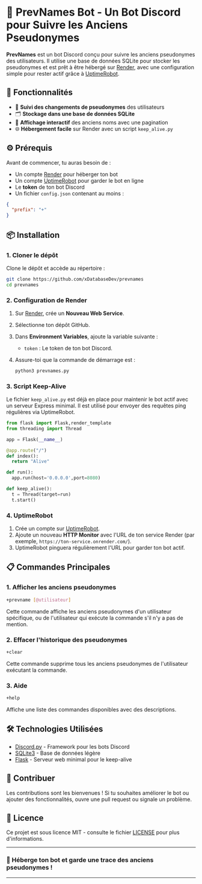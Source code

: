 # 🤖 PrevNames Bot - Un Bot Discord pour Suivre les Anciens Pseudonymes

**PrevNames** est un bot Discord conçu pour suivre les anciens pseudonymes des utilisateurs. Il utilise une base de données SQLite pour stocker les pseudonymes et est prêt à être hébergé sur [Render](https://render.com/), avec une configuration simple pour rester actif grâce à [UptimeRobot](https://uptimerobot.com/).

## 🚀 Fonctionnalités

- 🔄 **Suivi des changements de pseudonymes** des utilisateurs
- 🗂️ **Stockage dans une base de données SQLite**
- 📄 **Affichage interactif** des anciens noms avec une pagination
- 🌐 **Hébergement facile** sur Render avec un script `keep_alive.py`

## ⚙️ Prérequis

Avant de commencer, tu auras besoin de :

- Un compte [Render](https://render.com/) pour héberger ton bot
- Un compte [UptimeRobot](https://uptimerobot.com/) pour garder le bot en ligne
- Le **token** de ton bot Discord
- Un fichier `config.json` contenant au moins :

```json
{
  "prefix": "+"
}
```

## 📦 Installation

### 1. Cloner le dépôt

Clone le dépôt et accède au répertoire :

```bash
git clone https://github.com/xDatabaseDev/prevnames
cd prevnames
```

### 2. Configuration de Render

1. Sur [Render](https://dashboard.render.com/), crée un **Nouveau Web Service**.
2. Sélectionne ton dépôt GitHub.
3. Dans **Environment Variables**, ajoute la variable suivante :

   - `token` : Le token de ton bot Discord.

4. Assure-toi que la commande de démarrage est :

   ```bash
   python3 prevnames.py
   ```

### 3. Script Keep-Alive

Le fichier `keep_alive.py` est déjà en place pour maintenir le bot actif avec un serveur Express minimal. Il est utilisé pour envoyer des requêtes ping régulières via UptimeRobot.

```python
from flask import Flask,render_template
from threading import Thread

app = Flask(__name__)

@app.route("/")
def index():
  return "Alive"

def run():
  app.run(host='0.0.0.0',port=8080)

def keep_alive():
  t = Thread(target=run)
  t.start()
```

### 4. UptimeRobot

1. Crée un compte sur [UptimeRobot](https://uptimerobot.com/).
2. Ajoute un nouveau **HTTP Monitor** avec l'URL de ton service Render (par exemple, `https://ton-service.onrender.com/`).
3. UptimeRobot pinguera régulièrement l'URL pour garder ton bot actif.

## 📋 Commandes Principales

### 1. Afficher les anciens pseudonymes

```bash
+prevname [@utilisateur]
```

Cette commande affiche les anciens pseudonymes d'un utilisateur spécifique, ou de l'utilisateur qui exécute la commande s'il n'y a pas de mention.

### 2. Effacer l'historique des pseudonymes

```bash
+clear
```

Cette commande supprime tous les anciens pseudonymes de l'utilisateur exécutant la commande.

### 3. Aide

```bash
+help
```

Affiche une liste des commandes disponibles avec des descriptions.

## 🛠️ Technologies Utilisées

- [Discord.py](https://discordpy.readthedocs.io/) - Framework pour les bots Discord
- [SQLite3](https://www.sqlite.org/index.html) - Base de données légère
- [Flask](https://flask.palletsprojects.com/) - Serveur web minimal pour le keep-alive

## 🎯 Contribuer

Les contributions sont les bienvenues ! Si tu souhaites améliorer le bot ou ajouter des fonctionnalités, ouvre une pull request ou signale un problème.

## 📝 Licence

Ce projet est sous licence MIT - consulte le fichier [LICENSE](./LICENSE) pour plus d'informations.

---

### 🚀 Héberge ton bot et garde une trace des anciens pseudonymes !

---
